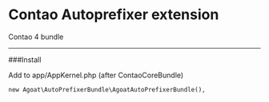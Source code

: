 # Contao Autoprefixer extension
Contao 4 bundle

___

###Install

Add to app/AppKernel.php (after ContaoCoreBundle)
```
new Agoat\AutoPrefixerBundle\AgoatAutoPrefixerBundle(),
```
